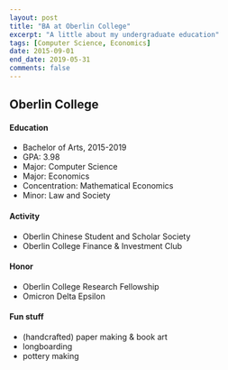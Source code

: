 ```yaml
---
layout: post
title: "BA at Oberlin College"
excerpt: "A little about my undergraduate education"
tags: [Computer Science, Economics]
date: 2015-09-01
end_date: 2019-05-31
comments: false
---
```


## Oberlin College

#### Education
- Bachelor of Arts, 2015-2019
- GPA: 3.98
- Major: Computer Science
- Major: Economics
- Concentration: Mathematical Economics
- Minor: Law and Society

#### Activity
- Oberlin Chinese Student and Scholar Society
- Oberlin College Finance & Investment Club

#### Honor
- Oberlin College Research Fellowship
- Omicron Delta Epsilon

#### Fun stuff
- (handcrafted) paper making & book art
- longboarding
- pottery making